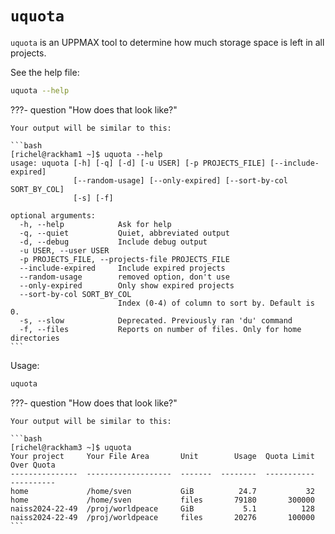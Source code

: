 # `uquota`

`uquota` is an UPPMAX tool to determine how much storage space
is left in all projects.

See the help file:

```bash
uquota --help
```

???- question "How does that look like?"

    Your output will be similar to this:

    ```bash
    [richel@rackham1 ~]$ uquota --help
    usage: uquota [-h] [-q] [-d] [-u USER] [-p PROJECTS_FILE] [--include-expired]
                  [--random-usage] [--only-expired] [--sort-by-col SORT_BY_COL]
                  [-s] [-f]

    optional arguments:
      -h, --help            Ask for help
      -q, --quiet           Quiet, abbreviated output
      -d, --debug           Include debug output
      -u USER, --user USER
      -p PROJECTS_FILE, --projects-file PROJECTS_FILE
      --include-expired     Include expired projects
      --random-usage        removed option, don't use
      --only-expired        Only show expired projects
      --sort-by-col SORT_BY_COL
                            Index (0-4) of column to sort by. Default is 0.
      -s, --slow            Deprecated. Previously ran 'du' command
      -f, --files           Reports on number of files. Only for home directories
    ```

Usage:

```bash
uquota
```

???- question "How does that look like?"

    Your output will be similar to this:

    ```bash
    [richel@rackham3 ~]$ uquota
    Your project     Your File Area       Unit        Usage  Quota Limit  Over Quota
    ---------------  -------------------  -------  --------  -----------  ----------
    home             /home/sven           GiB          24.7           32
    home             /home/sven           files       79180       300000
    naiss2024-22-49  /proj/worldpeace     GiB           5.1          128
    naiss2024-22-49  /proj/worldpeace     files       20276       100000
    ```
